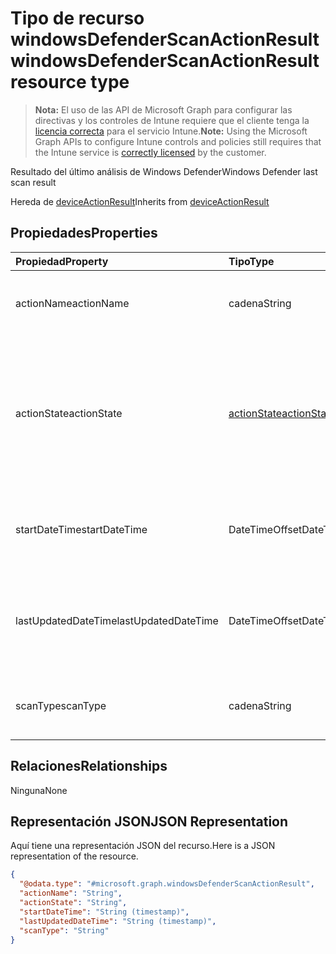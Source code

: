 # <a name="windowsdefenderscanactionresult-resource-type"></a><span data-ttu-id="6a354-101">Tipo de recurso windowsDefenderScanActionResult</span><span class="sxs-lookup"><span data-stu-id="6a354-101">windowsDefenderScanActionResult resource type</span></span>

> <span data-ttu-id="6a354-102">**Nota:** El uso de las API de Microsoft Graph para configurar las directivas y los controles de Intune requiere que el cliente tenga la [licencia correcta](https://go.microsoft.com/fwlink/?linkid=839381) para el servicio Intune.</span><span class="sxs-lookup"><span data-stu-id="6a354-102">**Note:** Using the Microsoft Graph APIs to configure Intune controls and policies still requires that the Intune service is [correctly licensed](https://go.microsoft.com/fwlink/?linkid=839381) by the customer.</span></span>

<span data-ttu-id="6a354-103">Resultado del último análisis de Windows Defender</span><span class="sxs-lookup"><span data-stu-id="6a354-103">Windows Defender last scan result</span></span>

<span data-ttu-id="6a354-104">Hereda de [deviceActionResult](../resources/intune_devices_deviceactionresult.md)</span><span class="sxs-lookup"><span data-stu-id="6a354-104">Inherits from [deviceActionResult](../resources/intune_devices_deviceactionresult.md)</span></span>

## <a name="properties"></a><span data-ttu-id="6a354-105">Propiedades</span><span class="sxs-lookup"><span data-stu-id="6a354-105">Properties</span></span>
|<span data-ttu-id="6a354-106">Propiedad</span><span class="sxs-lookup"><span data-stu-id="6a354-106">Property</span></span>|<span data-ttu-id="6a354-107">Tipo</span><span class="sxs-lookup"><span data-stu-id="6a354-107">Type</span></span>|<span data-ttu-id="6a354-108">Descripción</span><span class="sxs-lookup"><span data-stu-id="6a354-108">Description</span></span>|
|:---|:---|:---|
|<span data-ttu-id="6a354-109">actionName</span><span class="sxs-lookup"><span data-stu-id="6a354-109">actionName</span></span>|<span data-ttu-id="6a354-110">cadena</span><span class="sxs-lookup"><span data-stu-id="6a354-110">String</span></span>|<span data-ttu-id="6a354-111">Nombre de la acción. Heredado de [deviceActionResult](../resources/intune_devices_deviceactionresult.md)</span><span class="sxs-lookup"><span data-stu-id="6a354-111">Action name Inherited from [deviceActionResult](../resources/intune_devices_deviceactionresult.md)</span></span>|
|<span data-ttu-id="6a354-112">actionState</span><span class="sxs-lookup"><span data-stu-id="6a354-112">actionState</span></span>|[<span data-ttu-id="6a354-113">actionState</span><span class="sxs-lookup"><span data-stu-id="6a354-113">actionState</span></span>](../resources/intune_devices_actionstate.md)|<span data-ttu-id="6a354-114">Estado de la acción Inherited desde [deviceActionResult](../resources/intune_devices_deviceactionresult.md).</span><span class="sxs-lookup"><span data-stu-id="6a354-114">State of the action Inherited from [deviceActionResult](../resources/intune_devices_deviceactionresult.md).</span></span> <span data-ttu-id="6a354-115">Los valores posibles son: `none`, `pending`, `canceled`, `active`, `done`, `failed` y `notSupported`.</span><span class="sxs-lookup"><span data-stu-id="6a354-115">Possible values are: `none`, `pending`, `canceled`, `active`, `done`, `failed`, `notSupported`.</span></span>|
|<span data-ttu-id="6a354-116">startDateTime</span><span class="sxs-lookup"><span data-stu-id="6a354-116">startDateTime</span></span>|<span data-ttu-id="6a354-117">DateTimeOffset</span><span class="sxs-lookup"><span data-stu-id="6a354-117">DateTimeOffset</span></span>|<span data-ttu-id="6a354-118">Hora en la que se inició la acción. Heredado de [deviceActionResult](../resources/intune_devices_deviceactionresult.md)</span><span class="sxs-lookup"><span data-stu-id="6a354-118">Time the action was initiated Inherited from [deviceActionResult](../resources/intune_devices_deviceactionresult.md)</span></span>|
|<span data-ttu-id="6a354-119">lastUpdatedDateTime</span><span class="sxs-lookup"><span data-stu-id="6a354-119">lastUpdatedDateTime</span></span>|<span data-ttu-id="6a354-120">DateTimeOffset</span><span class="sxs-lookup"><span data-stu-id="6a354-120">DateTimeOffset</span></span>|<span data-ttu-id="6a354-121">Hora en la que se actualizó por última vez el estado de acción. Heredado de [deviceActionResult](../resources/intune_devices_deviceactionresult.md)</span><span class="sxs-lookup"><span data-stu-id="6a354-121">Time the action state was last updated Inherited from [deviceActionResult](../resources/intune_devices_deviceactionresult.md)</span></span>|
|<span data-ttu-id="6a354-122">scanType</span><span class="sxs-lookup"><span data-stu-id="6a354-122">scanType</span></span>|<span data-ttu-id="6a354-123">cadena</span><span class="sxs-lookup"><span data-stu-id="6a354-123">String</span></span>|<span data-ttu-id="6a354-124">Tipo de análisis, sea análisis completo o análisis rápido</span><span class="sxs-lookup"><span data-stu-id="6a354-124">Scan type either full scan or quick scan</span></span>|

## <a name="relationships"></a><span data-ttu-id="6a354-125">Relaciones</span><span class="sxs-lookup"><span data-stu-id="6a354-125">Relationships</span></span>
<span data-ttu-id="6a354-126">Ninguna</span><span class="sxs-lookup"><span data-stu-id="6a354-126">None</span></span>
## <a name="json-representation"></a><span data-ttu-id="6a354-127">Representación JSON</span><span class="sxs-lookup"><span data-stu-id="6a354-127">JSON Representation</span></span>
<span data-ttu-id="6a354-128">Aquí tiene una representación JSON del recurso.</span><span class="sxs-lookup"><span data-stu-id="6a354-128">Here is a JSON representation of the resource.</span></span>
<!-- {
  "blockType": "resource",
  "@odata.type": "microsoft.graph.windowsDefenderScanActionResult"
}
-->
``` json
{
  "@odata.type": "#microsoft.graph.windowsDefenderScanActionResult",
  "actionName": "String",
  "actionState": "String",
  "startDateTime": "String (timestamp)",
  "lastUpdatedDateTime": "String (timestamp)",
  "scanType": "String"
}
```



